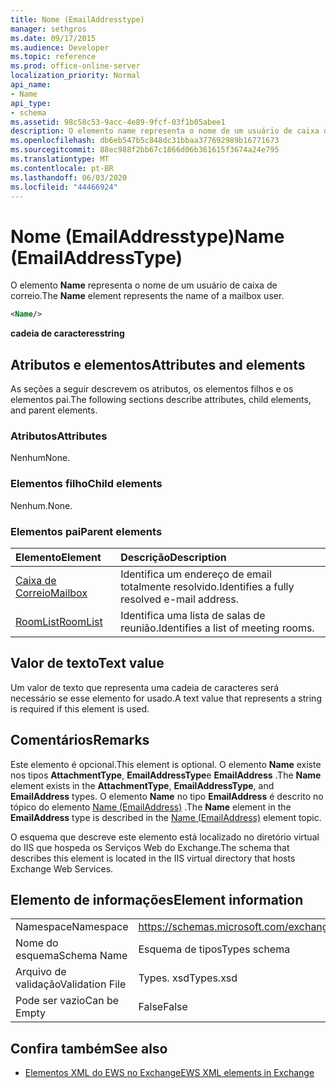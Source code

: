 ```yaml
---
title: Nome (EmailAddresstype)
manager: sethgros
ms.date: 09/17/2015
ms.audience: Developer
ms.topic: reference
ms.prod: office-online-server
localization_priority: Normal
api_name:
- Name
api_type:
- schema
ms.assetid: 98c58c53-9acc-4e89-9fcf-03f1b05abee1
description: O elemento name representa o nome de um usuário de caixa de correio.
ms.openlocfilehash: db6eb547b5c848dc31bbaa377692989b16771673
ms.sourcegitcommit: 88ec988f2bb67c1866d06b361615f3674a24e795
ms.translationtype: MT
ms.contentlocale: pt-BR
ms.lasthandoff: 06/03/2020
ms.locfileid: "44466924"
---
```

# <a name="name-emailaddresstype"></a><span data-ttu-id="2cd3f-103">Nome (EmailAddresstype)</span><span class="sxs-lookup"><span data-stu-id="2cd3f-103">Name (EmailAddressType)</span></span>

<span data-ttu-id="2cd3f-104">O elemento **Name** representa o nome de um usuário de caixa de correio.</span><span class="sxs-lookup"><span data-stu-id="2cd3f-104">The **Name** element represents the name of a mailbox user.</span></span> 
  
```xml
<Name/>
```

<span data-ttu-id="2cd3f-105">**cadeia de caracteres**</span><span class="sxs-lookup"><span data-stu-id="2cd3f-105">**string**</span></span>

## <a name="attributes-and-elements"></a><span data-ttu-id="2cd3f-106">Atributos e elementos</span><span class="sxs-lookup"><span data-stu-id="2cd3f-106">Attributes and elements</span></span>

<span data-ttu-id="2cd3f-107">As seções a seguir descrevem os atributos, os elementos filhos e os elementos pai.</span><span class="sxs-lookup"><span data-stu-id="2cd3f-107">The following sections describe attributes, child elements, and parent elements.</span></span>
  
### <a name="attributes"></a><span data-ttu-id="2cd3f-108">Atributos</span><span class="sxs-lookup"><span data-stu-id="2cd3f-108">Attributes</span></span>

<span data-ttu-id="2cd3f-109">Nenhum</span><span class="sxs-lookup"><span data-stu-id="2cd3f-109">None.</span></span>
  
### <a name="child-elements"></a><span data-ttu-id="2cd3f-110">Elementos filho</span><span class="sxs-lookup"><span data-stu-id="2cd3f-110">Child elements</span></span>

<span data-ttu-id="2cd3f-111">Nenhum.</span><span class="sxs-lookup"><span data-stu-id="2cd3f-111">None.</span></span>
  
### <a name="parent-elements"></a><span data-ttu-id="2cd3f-112">Elementos pai</span><span class="sxs-lookup"><span data-stu-id="2cd3f-112">Parent elements</span></span>

|<span data-ttu-id="2cd3f-113">**Elemento**</span><span class="sxs-lookup"><span data-stu-id="2cd3f-113">**Element**</span></span>|<span data-ttu-id="2cd3f-114">**Descrição**</span><span class="sxs-lookup"><span data-stu-id="2cd3f-114">**Description**</span></span>|
|:-----|:-----|
|[<span data-ttu-id="2cd3f-115">Caixa de Correio</span><span class="sxs-lookup"><span data-stu-id="2cd3f-115">Mailbox</span></span>](mailbox.md) <br/> |<span data-ttu-id="2cd3f-116">Identifica um endereço de email totalmente resolvido.</span><span class="sxs-lookup"><span data-stu-id="2cd3f-116">Identifies a fully resolved e-mail address.</span></span>  <br/> |
|[<span data-ttu-id="2cd3f-117">RoomList</span><span class="sxs-lookup"><span data-stu-id="2cd3f-117">RoomList</span></span>](roomlist.md) <br/> |<span data-ttu-id="2cd3f-118">Identifica uma lista de salas de reunião.</span><span class="sxs-lookup"><span data-stu-id="2cd3f-118">Identifies a list of meeting rooms.</span></span>  <br/> |
   
## <a name="text-value"></a><span data-ttu-id="2cd3f-119">Valor de texto</span><span class="sxs-lookup"><span data-stu-id="2cd3f-119">Text value</span></span>

<span data-ttu-id="2cd3f-120">Um valor de texto que representa uma cadeia de caracteres será necessário se esse elemento for usado.</span><span class="sxs-lookup"><span data-stu-id="2cd3f-120">A text value that represents a string is required if this element is used.</span></span>
  
## <a name="remarks"></a><span data-ttu-id="2cd3f-121">Comentários</span><span class="sxs-lookup"><span data-stu-id="2cd3f-121">Remarks</span></span>

<span data-ttu-id="2cd3f-122">Este elemento é opcional.</span><span class="sxs-lookup"><span data-stu-id="2cd3f-122">This element is optional.</span></span> <span data-ttu-id="2cd3f-123">O elemento **Name** existe nos tipos **AttachmentType**, **EmailAddressType**e **EmailAddress** .</span><span class="sxs-lookup"><span data-stu-id="2cd3f-123">The **Name** element exists in the **AttachmentType**, **EmailAddressType**, and **EmailAddress** types.</span></span> <span data-ttu-id="2cd3f-124">O elemento **Name** no tipo **EmailAddress** é descrito no tópico do elemento [Name (EmailAddress)](name-emailaddress.md) .</span><span class="sxs-lookup"><span data-stu-id="2cd3f-124">The **Name** element in the **EmailAddress** type is described in the [Name (EmailAddress)](name-emailaddress.md) element topic.</span></span> 
  
<span data-ttu-id="2cd3f-125">O esquema que descreve este elemento está localizado no diretório virtual do IIS que hospeda os Serviços Web do Exchange.</span><span class="sxs-lookup"><span data-stu-id="2cd3f-125">The schema that describes this element is located in the IIS virtual directory that hosts Exchange Web Services.</span></span>
  
## <a name="element-information"></a><span data-ttu-id="2cd3f-126">Elemento de informações</span><span class="sxs-lookup"><span data-stu-id="2cd3f-126">Element information</span></span>

|||
|:-----|:-----|
|<span data-ttu-id="2cd3f-127">Namespace</span><span class="sxs-lookup"><span data-stu-id="2cd3f-127">Namespace</span></span>  <br/> |https://schemas.microsoft.com/exchange/services/2006/types  <br/> |
|<span data-ttu-id="2cd3f-128">Nome do esquema</span><span class="sxs-lookup"><span data-stu-id="2cd3f-128">Schema Name</span></span>  <br/> |<span data-ttu-id="2cd3f-129">Esquema de tipos</span><span class="sxs-lookup"><span data-stu-id="2cd3f-129">Types schema</span></span>  <br/> |
|<span data-ttu-id="2cd3f-130">Arquivo de validação</span><span class="sxs-lookup"><span data-stu-id="2cd3f-130">Validation File</span></span>  <br/> |<span data-ttu-id="2cd3f-131">Types. xsd</span><span class="sxs-lookup"><span data-stu-id="2cd3f-131">Types.xsd</span></span>  <br/> |
|<span data-ttu-id="2cd3f-132">Pode ser vazio</span><span class="sxs-lookup"><span data-stu-id="2cd3f-132">Can be Empty</span></span>  <br/> |<span data-ttu-id="2cd3f-133">False</span><span class="sxs-lookup"><span data-stu-id="2cd3f-133">False</span></span>  <br/> |
   
## <a name="see-also"></a><span data-ttu-id="2cd3f-134">Confira também</span><span class="sxs-lookup"><span data-stu-id="2cd3f-134">See also</span></span>

- [<span data-ttu-id="2cd3f-135">Elementos XML do EWS no Exchange</span><span class="sxs-lookup"><span data-stu-id="2cd3f-135">EWS XML elements in Exchange</span></span>](ews-xml-elements-in-exchange.md)

